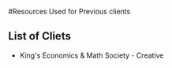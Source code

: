 #Resources Used for Previous clients

## List of Cliets

* King's Economics & Math Society - Creative


